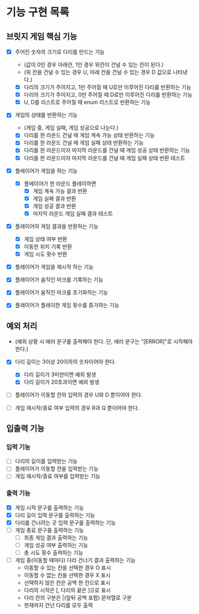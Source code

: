 # 기능 구현 목록

## 브릿지 게임 핵심 기능
- [x] 주어진 숫자의 크기로 다리를 만드는 기능
  - (값이 0인 경우 아래칸, 1인 경우 위칸이 건널 수 있는 칸이 된다.)
  - (위 칸을 건널 수 있는 경우 U, 아래 칸을 건널 수 있는 경우 D 값으로 나타낸다.)
  - [x] 다리의 크기가 주어지고, 1만 주어질 때 U로만 이루어진 다리를 반환하는 기능
  - [x] 다리의 크기가 주어지고, 0만 주어질 때 D로만 이루어진 다리를 반환하는 기능
  - [x] U, D를 리스트로 주어질 때 enum 리스트로 반환하는 기능
  
- [x] 게임의 상태를 반환하는 기능
  - (게임 중, 게임 실패, 게임 성공으로 나눈다.)
  - [x] 다리를 한 라운드 건널 때 게임 계속 가능 상태 반환하는 기능
  - [x] 다리를 한 라운드 건널 때 게임 실패 상태 반환하는 기능
  - [x] 다리를 한 라운드이자 마지막 라운드를 건널 때 게임 성공 상태 반환하는 기능
  - [x] 다리를 한 라운드이자 마지막 라운드를 건널 때 게임 실패 상태 반환 테스트

- [x] 플에이어가 게임을 하는 기능
  - [x] 플에이어가 한 라운드 플레이하면
    - [x] 게임 계속 가능 결과 반환
    - [x] 게임 실패 결과 반환
    - [x] 게임 성공 결과 반환
    - [x] 마지막 라운드 게임 실패 결과 테스트
  
- [x] 플레이어의 게임 결과을 반환하는 기능
  - [x] 게임 상태 여부 반환
  - [x] 이동한 위치 기록 반환
  - [x] 게임 시도 횟수 반환
- [x] 플레이어가 게임을 재시작 하는 기능

- [x] 플레이어가 움직인 마크를 기록하는 기능
- [x] 플레이어가 움직인 마크를 초기화하는 기능
- [x] 플레이어가 플레이한 게임 횟수를 증가하는 기능


## 예외 처리
- (예외 상황 시 에러 문구를 출력해야 한다. 단, 에러 문구는 "[ERROR]"로 시작해야 한다.)
- [x] 다리 길이는 3이상 20이하의 숫자이어야 한다.
  - [x] 다리 길이가 3미만이면 예외 발생
  - [x] 다리 길이가 20초과이면 예외 발생
- [ ] 플레이어가 이동할 칸의 입력의 경우 U와 D 뿐이어야 한다.
- [ ] 게임 재시작/종료 여부 입력의 경우 R과 Q 뿐이어야 한다.


## 입출력 기능
### 입력 기능
- [ ] 다리의 길이를 입력받는 기능
- [ ] 플레이어가 이동할 칸을 입력받는 기능
- [ ] 게임 재시작/종료 여부를 입력받는 기능

### 출력 기능
- [x] 게임 시작 문구를 출력하는 기능
- [x] 다리 길이 입력 문구를 출력하는 기능
- [x] 다리를 건너려는 곳 입력 문구를 출력하는 기능
- [ ] 게임 종료 문구를 출력하는 기능
  - [ ] 최종 게임 결과 출력하는 기능
  - [ ] 게임 성공 여부 출력하는 기능
  - [ ] 총 시도 횟수 출력하는 기능
- [ ] 게임 중(이동할 때마다) 다리 건너기 결과 출력하는 기능
  - 이동할 수 있는 칸을 선택한 경우 O 표시
  - 이동할 수 없는 칸을 선택한 경우 X 표시
  - 선택하지 않은 칸은 공백 한 칸으로 표시
  - 다리의 시작은 [, 다리의 끝은 ]으로 표시
  - 다리 칸의 구분은 |(앞뒤 공백 포함) 문자열로 구분
  - 현재까지 건넌 다리를 모두 출력
